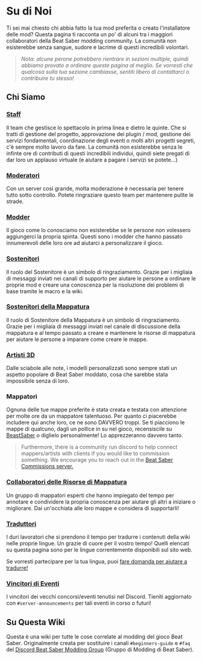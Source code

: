 # Su di Noi
Ti sei mai chiesto chi abbia fatto la tua mod preferita o creato l'installatore delle mod? Questa pagina ti racconta un po' di alcuni tra i maggiori collaboratori della Beat Saber modding community. La comunità non esisterebbe senza sangue, sudore e lacrime di questi incredibili volontari.

> *Nota: alcune perone potrebbero rientrare in sezioni multiple, quindi abbiamo provato a ordinare queste pagina al meglio. Se vorresti che qualcosa sulla tua sezione cambiasse, sentiti libero di contattarci o contribuire tu stesso!*

## Chi Siamo

### [Staff](./staff.md)
Il team che gestisce lo spettacolo in prima linea e dietro le quinte. Che si tratti di gestione del progetto, approvazione dei plugin / mod, gestione dei servizi fondamentali, coordinazione degli eventi o molti altri progetti segreti, c'è sempre molto lavoro da fare. La comunità non esisterebbe senza le infinte ore di contributi di questi incredibili individui, quindi siete pregati di dar loro un applauso virtuale (e aiutare a pagare i servizi se potete...)

### [Moderatori](./moderators.md)
Con un server così grande, molta moderazione è necessaria per tenere tutto sotto controllo. Potete ringraziare questo team per mantenere pulite le strade.

### [Modder](./modders.md)
Il gioco come lo conosciamo non esisterebbe se le persone non volessero aggiungerci la propria spinta. Questi sono i modder che hanno passato innumerevoli delle loro ore ad aiutarci a personalizzare il gioco.

### [Sostenitori](./supports.md)
Il ruolo del Sostenitore è un simbolo di ringraziamento. Grazie per i migliaia di messaggi inviati nei canali di supporto per aiutare le persone a ordinare le proprie mod e creare una conoscenza per la risoluzione dei problemi di base tramite le macro e la wiki.

### [Sostenitori della Mappatura](./mapping-supports.md)
Il ruolo di Sostenitore della Mappatura è un simbolo di ringraziamento. Grazie per i migliaia di messaggi inviati nel canale di discussione della mappatura e al tempo passato a creare e mantenere le risorse di mappatura per aiutare le persone a imparare come creare le mappe.

### [Artisti 3D](./3d-artists.md)
Dalle sciabole alle note, i modelli personalizzati sono sempre stati un aspetto popolare di Beat Saber moddato, cosa che sarebbe stata impossibile senza di loro.

### Mappatori
Ognuna delle tue mappe preferite è stata creata e testata con attenzione per molte ore da un mappatore talentuoso. Per quanto ci piacerebbe includere qui anche loro, ce ne sono DAVVERO troppi. Se ti piacciono le mappe di qualcuno, dagli un pollice in su nel gioco, recensiscile su [BeastSaber](https://bsaber.com) o diglielo personalmente! Lo apprezzeranno davvero tanto.

> Furthermore, there is a community run discord to help connect mappers/artists with clients if you would like to commission something. We encourage you to reach out in the [Beat Saber Commissions server.](https://discord.gg/e4f3WBBVnr)

### [Collaboratori delle Risorse di Mappatura](/mapping/mapping-credits.md)
Un gruppo di mappatori esperti che hanno impiegato del tempo per annotare e condividere la propria conoscenza per aiutare gli altri a iniziare o migliorare. Dai un'occhiata alle loro mappe e considera di supportarli!

### [Traduttori](./translators.md)
I duri lavoratori che si prendono il tempo per tradurre i contenuti della wiki nelle proprie lingue. Un grazie di cuore per il vostro tempo! Quelli elencati su questa pagina sono per le lingue correntemente disponibili sul sito web.

Se vorresti partecipare per la tua lingua, puoi [fare domanda per aiutare a tradurre!](https://forms.gle/e3BqA3poMjESARe76)

### [Vincitori di Eventi](./event-winner.md)
I vincitori dei vecchi concorsi/eventi tenutisi nel Discord. Tieniti aggiornato con `#server-announcements` per tali eventi in corso o futuri!

## Su Questa Wiki
Questa è una wiki per tutte le cose correlate al modding del gioco Beat Saber. Originalmente creata per sostituire i canali `#beginners-guide` e `#faq` del [Discord Beat Saber Modding Group](https://discord.gg/beatsabermods) (Gruppo di Modding di Beat Saber).
